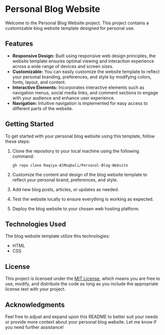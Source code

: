 # Personal Blog Website

Welcome to the Personal Blog Website project. This project contains a customizable blog website template designed for personal use.

## Features

- **Responsive Design:** Built using responsive web design principles, the website template ensures optimal viewing and interaction experience across a wide range of devices and screen sizes.
- **Customizable:** You can easily customize the website template to reflect your personal branding, preferences, and style by modifying colors, fonts, layout, and content.
- **Interactive Elements:** Incorporates interactive elements such as navigation menus, social media links, and comment sections to engage with your audience and enhance user experience.
- **Navigation:**
Intuitive navigation is implemented for easy access to different parts of the website.

## Getting Started

To get started with your personal blog website using this template, follow these steps:

1. Clone the repository to your local machine using the following command:

   ```
   gh repo clone Raqiya-AlMoqbali/Personal-Blog-Website
   ```

2. Customize the content and design of the blog website template to reflect your personal brand, preferences, and style.
3. Add new blog posts, articles, or updates as needed.
4. Test the website locally to ensure everything is working as expected.
5. Deploy the blog website to your chosen web hosting platform.

## Technologies Used

The blog website template utilize this technologies:
- HTML
- CSS

## License

This project is licensed under the [MIT License](LICENSE), which means you are free to use, modify, and distribute the code as long as you include the appropriate license text with your project.

## Acknowledgments

Feel free to adjust and expand upon this README to better suit your needs or provide more context about your personal blog website. Let me know if you need further assistance!

